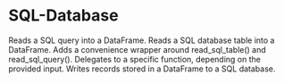 # SQL-Database
Reads a SQL query into a DataFrame.
Reads a SQL database table into a DataFrame.
Adds a convenience wrapper around read_sql_table() and read_sql_query().
Delegates to a specific function, depending on the provided input.
Writes records stored in a DataFrame to a SQL database.
